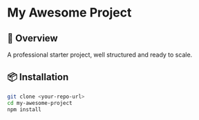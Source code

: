 # My Awesome Project

## 🚀 Overview
A professional starter project, well structured and ready to scale.

## 📦 Installation
```bash
git clone <your-repo-url>
cd my-awesome-project
npm install
``` 